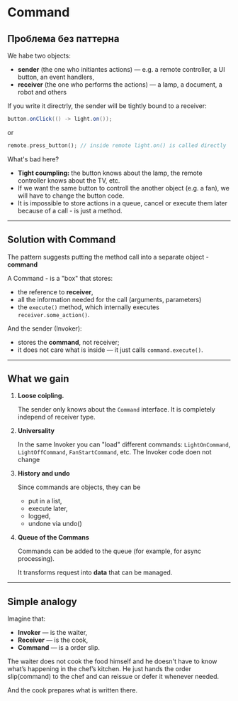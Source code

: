 # Command

## Проблема без паттерна

We habe two objects:

- **sender** (the one who initiantes actions) — e.g. a remote controller, a UI button, an event handlers,
- **receiver** (the one who performs the actions) — a lamp, a document, a robot and others

If you write it directrly, the sender will be tightly bound to a receiver:

```java
button.onClick(() -> light.on());
```

or

```rust
remote.press_button(); // inside remote light.on() is called directly
```

What's bad here?

- **Tight coumpling:** the button knows about the lamp, the remote controller knows about the TV, etc.
- If we want the same button to controll the another object (e.g. a fan), we will have to change the button code.
- It is impossible to store actions in a queue, cancel or execute them later because of a call - is just a method.

---

## Solution with Command

The pattern suggests putting the method call into a separate object - **command**

A Command - is a "box" that stores:

- the reference to **receiver**,
- all the information needed for the call (arguments, parameters)
- the `execute()` method, which internally executes `receiver.some_action()`.

And the sender (Invoker):

- stores the **command**, not receiver;
- it does not care what is inside — it just calls `command.execute()`.

---

## What we gain

1. **Loose coipling.**

    The sender only knows about the `Command` interface. It is completely independ of receiver type.

2. **Universality**

    In the same Invoker you can "load" different commands: `LightOnCommand`, `LightOffCommand`, `FanStartCommand`, etc.
    The Invoker code doen not change

3. **History and undo**

    Since commands are objects, they can be

    - put in a list,
    - execute later,
    - logged,
    - undone via undo()
4. **Queue of the Commans**

    Commands can be added to the queue (for example, for async processing).

    It transforms request into **data** that can be managed.

---

## Simple analogy

Imagine that:

- **Invoker** — is the waiter,
- **Receiver** — is the cook,
- **Command** — is a order slip.

The waiter does not cook the food himself and he doesn't have to know what’s happening in the chef’s kitchen. He just hands the order slip(command) to the chef and can reissue or defer it whenever needed.

And the cook prepares what is written there.
